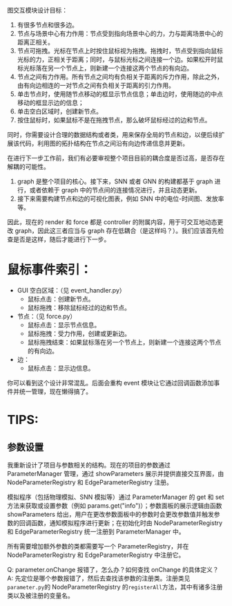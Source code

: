 图交互模块设计目标：

1. 有很多节点和很多边。
2. 节点与场景中心有力作用：节点受到指向场景中心的力，力与距离场景中心的距离正相关。
3. 节点可拖拽。光标在节点上时按住鼠标视为拖拽。拖拽时，节点受到指向鼠标光标的力，正相关于距离；同时，与鼠标光标之间连接一个边。如果松开时鼠标光标落在另一个节点上，则新建一个连接这两个节点的有向边。
4. 节点之间有力作用。所有节点之间均有负相关于距离的斥力作用，除此之外，由有向边相连的一对节点之间有负相关于距离的引力作用。
5. 单击节点时，使用随节点移动的框显示节点信息；单击边时，使用随边的中点移动的框显示边的信息；
6. 单击空白区域时，创建新节点。
7. 按住鼠标时，如果鼠标不是在拖拽节点，那么破坏鼠标经过的边和节点。

同时，你需要设计合理的数据结构或者类，用来保存全局的节点和边，以便后续扩展该代码，利用图的拓扑结构在节点之间沿有向边传递信息并更新。

在进行下一步工作前，我们有必要审视整个项目目前的耦合度是否过高，是否存在解耦的可能性。

1. graph 是整个项目的核心。接下来，SNN 或者 GNN 的构建都基于 graph 进行，或者依赖于 graph 中的节点间的连接情况进行，并且动态更新。
2. 接下来需要构建节点和边的可视化图表，例如 SNN 中的电位-时间图、发放率等。

因此，现在的 render 和 force 都是 controller 的附属内容，用于可交互地动态更改 graph，因此这三者应当与 graph 存在低耦合（是这样吗？）。我们应该首先检查是否是这样，随后才能进行下一步。

# 鼠标事件索引：

- GUI 空白区域：（见 event_handler.py）
  - 鼠标点击：创建新节点。
  - 鼠标拖拽：移除鼠标经过的边和节点。
- 节点：（见 force.py）
  - 鼠标点击：显示节点信息。
  - 鼠标拖拽：受力作用，创建或更新边。
  - 鼠标拖拽结束：如果鼠标落在另一个节点上，则新建一个连接这两个节点的有向边。
- 边：
  - 鼠标点击：显示边信息。

你可以看到这个设计非常混乱。后面会重构 event 模块让它通过回调函数添加事件并统一管理，现在懒得搞了。

# TIPS:

## 参数设置

我重新设计了项目与参数相关的结构。现在的项目的参数通过 ParameterManager 管理，通过 showParameters 展示并提供直接交互界面，由 NodeParameterRegistry 和 EdgeParameterRegistry 注册。

模拟程序（包括物理模拟、SNN 模拟等）通过 ParameterManager 的 get 和 set 方法来获取或设置参数（例如 params.get("info")）；参数面板的展示逻辑由函数 showParameters 给出，用户在更改参数面板中的参数时会更改参数值并触发参数的回调函数，通知模拟程序进行更新；在初始化时由 NodeParameterRegistry 和 EdgeParameterRegistry 统一注册到 ParameterManager 中。

所有需要增加额外参数的类都需要写一个 ParameterRegistry，并在 NodeParameterRegistry 和 EdgeParameterRegistry 中注册它。

Q: parameter.onChange 报错了，怎么办？如何查找 onChange 的具体定义？
A: 先定位是哪个参数报错了，然后去查找该参数的注册类。注册类见`parameter.py`的 NodeParameterRegistry 的`registerAll`方法，其中有诸多注册类以及被注册的变量名。
